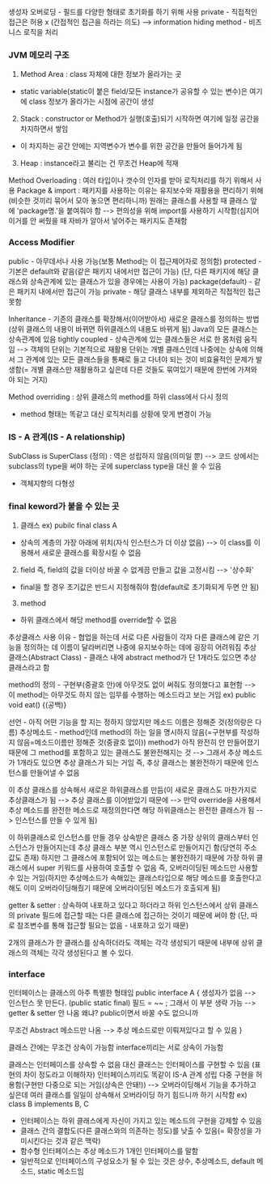 생성자 오버로딩 - 필드를 다양한 형태로 초기화를 하기 위해 사용
private - 직접적인 접근은 허용 x (간접적인 접근을 하라는 의도) --> information hiding
method - 비즈니스 로직을 처리

### JVM 메모리 구조
1. Method Area : class 자체에 대한 정보가 올라가는 곳
- static variable(static이 붙은 field/모든 instance가 공유할 수 있는 변수)은 여기에 class 정보가 올라가는 시점에 공간이 생성
2. Stack : constructor or Method가 실행(호출)되기 시작하면 여기에 일정 공간을 차지하면서 쌓임
- 이 차지하는 공간 안에는 지역변수가 변수를 위한 공간을 만들어 들어가게 됨
3. Heap : instance라고 불리는 건 무조건 Heap에 적재

Method Overloading : 여러 타입이나 갯수의 인자를 받아 로직처리를 하기 위해서 사용
Package & import : 패키지를 사용하는 이유는 유지보수와 재활용을 편리하기 위해(비슷한 것끼리 묶어서 모아 놓으면 편리하니까)
원래는 클래스를 사용할 때 클래스 앞에 'package명.'을 붙여줘야 함 
--> 편의성을 위해 import를 사용하기 시작함(심지어 이거를 안 써줬을 때 자바가 알아서 넣어주는 패키지도 존재함

### Access Modifier
public - 아무데서나 사용 가능(보통 Method는 이 접근제어자로 정의함)
protected - 기본은 default와 같음(같은 패키지 내에서만 접근이 가능)
(단, 다른 패키지에 해당 클래스와 상속관계에 있는 클래스가 있을 경우에는 사용이 가능) 
package(default) - 같은 패키지 내에서만 접근이 가능
private - 해당 클래스 내부를 제외하곤 직접적인 접근 못함

Inheritance - 기존의 클래스를 확장해서(이어받아서) 새로운 클래스를 정의하는 방법
(상위 클래스의 내용이 바뀌면 하위클래스의 내용도 바뀌게 됨)
Java의 모든 클래스는 상속관계에 있음
tightly coupled - 상속관계에 있는 클래스들은 서로 한 몸처럼 움직임
--> 객체의 단위는 기본적으로 재활용 단위는 개별 클래스인데 나중에는 상속에 의해서 그 관계에 있는 모든 클래스들을 통째로 들고 다녀야 되는 것이 비효율적인 문제가 발생함(= 개별 클래스만 재활용하고 싶은데 다른 것들도 묶여있기 때문에 한번에 가져와야 되는 거지)

Method overriding : 상위 클래스의 method를 하위 class에서 다시 정의
- method 형태는 똑같고 대신 로직처리를 상황에 맞게 변경이 가능

### IS - A 관계(IS - A relationship)
SubClass is SuperClass (정의) : 역은 성립하지 않음(의미일 뿐)
--> 코드 상에서는 subclass의 type을 써야 하는 곳에 superclass type을 대신 쓸 수 있음
 - 객체지향의 다형성

### final keword가 붙을 수 있는 곳
1. 클래스 ex) pubilc final class A
- 상속의 계층의 가장 아래에 위치(자식 인스턴스가 더 이상 없음)
--> 이 class를 이용해서 새로운 클래스를 확장시킬 수 없음
2. field 즉, field의 값을 더이상 바꿀 수 없게끔 만들고 값을 고정시킴 --> '상수화' 
- final을 할 경우 초기값은 반드시 지정해줘야 함(default로 초기화되게 두면 안 됨) 
3. method
- 하위 클래스에서 해당 method를 override할 수 없음

추상클래스 사용 이유 - 협업을 하는데 서로 다른 사람들이 각자 다른 클래스에 같은 기능을 정의하는  데 이름이 달라버리면 나중에 유지보수하는 데에 굉장히 어려워짐 
추상 클래스(Abstract Class) - 클래스 내에 abstract method가 단 1개라도 있으면 추상 클래스라고 함

method의 정의 - 구현부(중괄호 안)에 아무것도 없이 써줘도 정의했다고 표현함
--> 이 method는 아무것도 하지 않는 임무를 수행하는 메소드라고 보는 거임
ex) public void eat() {(공백)}

선언 - 아직 어떤 기능을 할 지는 정하지 않았지만 메소드 이름은 정해준 것(정의랑은 다름)
추상메소드 - method인데 method의 하는 일을 명시하지 않음(=구현부를 작성하지 않음=메소드이름만 정해준 것(중괄호 없이))
method가 아직 완전히 안 만들어졌기 때문에 그 method를 포함하고 있는 클래스도 불완전해지는 것
--> 그래서 추상 메소드가 1개라도 있으면 추상 클래스가 되는 거임
즉, 추상 클래스는 불완전하기 때문에 인스턴스를 만들어낼 수 없음

이 추상 클래스를 상속해서 새로운 하위클래스를 만듬(이 새로운 클래스도 마찬가지로 추상클래스가 됨 --> 추상 클래스를 이어받았기 때문에 --> 만약 override을 사용해서 추상 메소드를 완전한 메소드로 재정의한다면 해당 하위클래스는 완전한 클래스가 됨 --> 인스턴스를 만들 수 있게 됨)

이 하위클래스로 인스턴스를 만들 경우 상속받은 클래스 중 가장 상위의 클래스부터 인스턴스가 만들어지는데 추상 클래스 부분 역시 인스턴스로 만들어지긴 함(당연히 주소값도 존재) 하지만 그 클래스에 포함되어 있는 메소드는 불완전하기 때문에 가장 하위 클래스에서 super 키워드를 사용하여 호출할 수 없음 즉, 오버라이딩된 메소드만 사용할 수 있는 거임(하지만 추상메소드가 속해있는 클래스타입으로 해당 메소드를 호출한다고 해도 이미 오버라이딩해줬기 때문에 오버라이딩된 메소드가 호출되게 됨)

getter & setter : 상속하여 내포하고 있다고 하더라고 하위 인스턴스에서 상위 클래스의 private 필드에 접근할 때는 다른 클래스에 접근하는 것이기 때문에 써야 함
(단, 따로 참조변수를 통해 접근할 필요는 없음 - 내포하고 있기 때문)

2개의 클래스가 한 클래스를 상속하더라도 객체는 각각 생성되기 때문에 내부에 상위 클래스의 객체는 각각 생성된다고 볼 수 있다.

### interface
인터페이스는 클래스의 아주 특별한 형태임
public interface A {
생성자가 없음 --> 인스턴스 못 만든다.
(public static final) 필드 = ~~ ; 그래서 이 부분 생략 가능
--> getter & setter 안 나옴 왜냐? public이면서 바꿀 수도 없으니까

무조건 Abstract 메소드만 나옴 --> 추상 메소드로만 이뤄져있다고 할 수 있음
}

클래스 간에는 무조건 상속이 가능함
interface끼리는 서로 상속이 가능함

클래스는 인터페이스를 상속할 수 없음
대신 클래스는 인터페이스를 구현할 수 있음 (표현의 차이 정도라고 이해하자)
인터페이스끼리도 똑같이 IS-A 관계 성립
다중 구현을 허용함(구현만 다중으로 되는 거임(상속은 안돼!))
 --> 오버라이딩해서 기능을 추가하고 싶은데 여러 클래스를 일일이 상속해서 오버라이딩 하기 힘드니까 하기 시작함
ex) class B implements B, C

- 인터페이스는 하위 클래스에게 자신이 가지고 있는 메소드의 구현을 강제할 수 있음
- 클래스 간의 결합도(다른 클래스와의 의존하는 정도)를 낮출 수 있음(= 확장성을 가미시킨다는 것과 같은 맥락)
- 함수형 인터페이스는 추상 메소드가 1개인 인터페이스를 말함
- 일반적으로 인터페이스의 구성요소가 될 수 있는 것은 상수, 추상메소드, default 메소드, static 메소드임